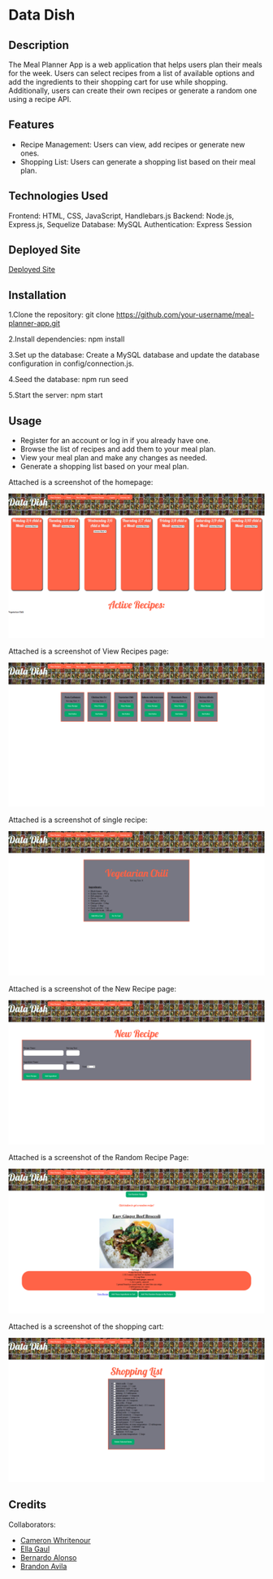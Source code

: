 # Data Dish

## Description

The Meal Planner App is a web application that helps users plan their meals for the week. Users can select recipes from a list of available options and add the ingredients to their shopping cart for use while shopping. Additionally, users can create their own recipes or generate a random one using a recipe API.

## Features

- Recipe Management: Users can view, add recipes or generate new ones.
- Shopping List: Users can generate a shopping list based on their meal plan.


## Technologies Used

Frontend: HTML, CSS, JavaScript, Handlebars.js
Backend: Node.js, Express.js, Sequelize
Database: MySQL
Authentication: Express Session


## Deployed Site

[Deployed Site](https://agile-hollows-63324-0df4568dcdbc.herokuapp.com/)

## Installation

1.Clone the repository:
    git clone https://github.com/your-username/meal-planner-app.git

2.Install dependencies:
    npm install

3.Set up the database:
    Create a MySQL database and update the database configuration in config/connection.js.

4.Seed the database:
    npm run seed

5.Start the server:
    npm start



## Usage

- Register for an account or log in if you already have one.
- Browse the list of recipes and add them to your meal plan.
- View your meal plan and make any changes as needed.
- Generate a shopping list based on your meal plan.

Attached is a screenshot of the homepage:

![Homepage Screenshot](./public/images/Screenshot%202024-03-11%20183055.png)

Attached is a screenshot of View Recipes page:

![View Recipes Screenshot](./public/images/Screenshot%202024-03-11%20183101.png)

Attached is a screenshot of single recipe:

![Single Recipe Screenshot](./public/images/Screenshot%202024-03-11%20183118.png)

Attached is a screenshot of the New Recipe page:

![New Recipe Screenshot](./public/images/Screenshot%202024-03-11%20183105.png)

Attached is a screenshot of the Random Recipe Page:

![Random Recipe Screenshot](./public/images/Screenshot%202024-03-11%20183157.png)

Attached is a screenshot of the shopping cart:

![Shopping Cart Screemshot](./public/images/Screenshot%202024-03-11%20183219.png)

## Credits

Collaborators:
- [Cameron Whritenour](https://github.com/camwhritenour)
- [Ella Gaul](https://github.com/mymashedpotatoes)
- [Bernardo Alonso](https://github.com/oneuglyghost)
- [Brandon Avila](https://github.com/LILKEYKEY17)

